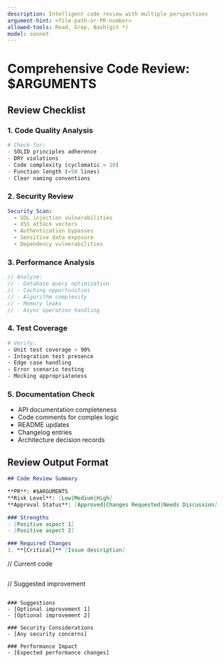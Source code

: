 ```yaml
---
description: Intelligent code review with multiple perspectives
argument-hint: <file-path-or-PR-number>
allowed-tools: Read, Grep, Bash(git *)
model: sonnet
---
```


# Comprehensive Code Review: $ARGUMENTS

## Review Checklist

### 1. Code Quality Analysis
```python
# Check for:
- SOLID principles adherence
- DRY violations
- Code complexity (cyclomatic < 10)
- Function length (<50 lines)
- Clear naming conventions
```

### 2. Security Review
```yaml
Security Scan:
  - SQL injection vulnerabilities
  - XSS attack vectors
  - Authentication bypasses
  - Sensitive data exposure
  - Dependency vulnerabilities
```

### 3. Performance Analysis
```javascript
// Analyze:
// - Database query optimization
// - Caching opportunities
// - Algorithm complexity
// - Memory leaks
// - Async operation handling
```

### 4. Test Coverage
```bash
# Verify:
- Unit test coverage > 90%
- Integration test presence
- Edge case handling
- Error scenario testing
- Mocking appropriateness
```

### 5. Documentation Check
- API documentation completeness
- Code comments for complex logic
- README updates
- Changelog entries
- Architecture decision records

## Review Output Format

```markdown
## Code Review Summary

**PR**: #$ARGUMENTS
**Risk Level**: [Low|Medium|High]
**Approval Status**: [Approved|Changes Requested|Needs Discussion]

### Strengths
- [Positive aspect 1]
- [Positive aspect 2]

### Required Changes
1. **[Critical]** [Issue description]
   ```
   // Current code
   ```
   ```
   // Suggested improvement
   ```

### Suggestions
- [Optional improvement 1]
- [Optional improvement 2]

### Security Considerations
- [Any security concerns]

### Performance Impact
- [Expected performance changes]
```